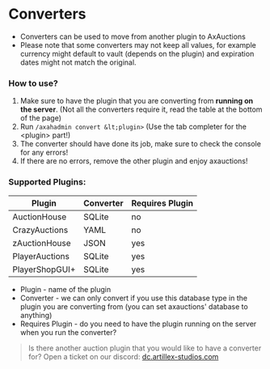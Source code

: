 # Converters

- Converters can be used to move from another plugin to AxAuctions
- Please note that some converters may not keep all values, for example currency might default to vault (depends on the plugin) and expiration dates might not match the original.

### How to use?

1. Make sure to have the plugin that you are converting from **running on the server**. (Not all the converters require it, read the table at the bottom of the page)
2. Run `/axahadmin convert &lt;plugin>` (Use the tab completer for the &lt;plugin> part!)
3. The converter should have done its job, make sure to check the console for any errors!
4. If there are no errors, remove the other plugin and enjoy axauctions!

### Supported Plugins:

| Plugin         | Converter | Requires Plugin |
|----------------|-----------|-----------------|
| AuctionHouse   | SQLite    | no              |
| CrazyAuctions  | YAML      | no              |
| zAuctionHouse  | JSON      | yes             |
| PlayerAuctions | SQLite    | yes             |
| PlayerShopGUI+ | SQLite    | yes             |
* Plugin - name of the plugin
* Converter - we can only convert if you use this database type in the plugin you are converting from (you can set axauctions' database to anything)
* Requires Plugin - do you need to have the plugin running on the server when you run the converter?

> Is there another auction plugin that you would like to have a converter for? Open a ticket on our discord:
<font color="#1f67ff">[dc.artillex-studios.com](https://dc.artillex-studios.com/)</font>